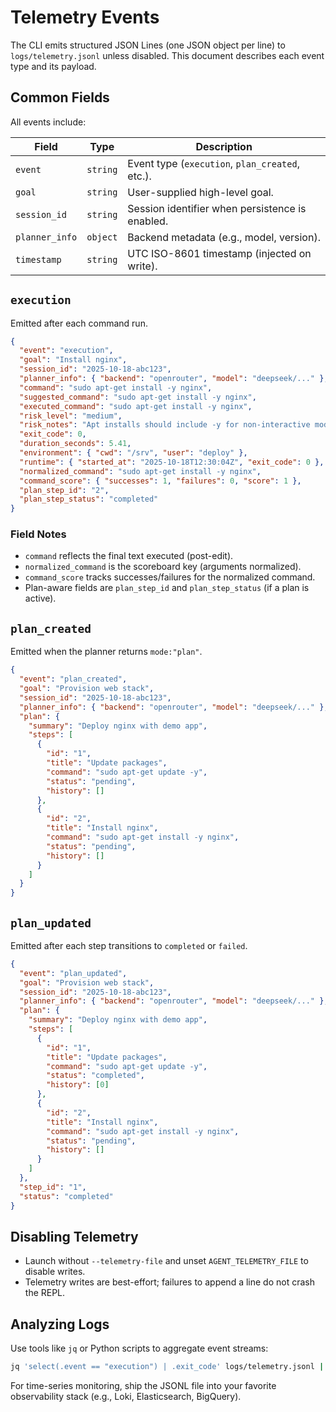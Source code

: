 # Telemetry Events

The CLI emits structured JSON Lines (one JSON object per line) to `logs/telemetry.jsonl` unless disabled. This document describes each event type and its payload.

## Common Fields

All events include:

| Field          | Type     | Description                                     |
| -------------- | -------- | ----------------------------------------------- |
| `event`        | `string` | Event type (`execution`, `plan_created`, etc.). |
| `goal`         | `string` | User-supplied high-level goal.                  |
| `session_id`   | `string` | Session identifier when persistence is enabled. |
| `planner_info` | `object` | Backend metadata (e.g., model, version).        |
| `timestamp`    | `string` | UTC ISO-8601 timestamp (injected on write).     |

## `execution`

Emitted after each command run.

```json
{
  "event": "execution",
  "goal": "Install nginx",
  "session_id": "2025-10-18-abc123",
  "planner_info": { "backend": "openrouter", "model": "deepseek/..." },
  "command": "sudo apt-get install -y nginx",
  "suggested_command": "sudo apt-get install -y nginx",
  "executed_command": "sudo apt-get install -y nginx",
  "risk_level": "medium",
  "risk_notes": "Apt installs should include -y for non-interactive mode.",
  "exit_code": 0,
  "duration_seconds": 5.41,
  "environment": { "cwd": "/srv", "user": "deploy" },
  "runtime": { "started_at": "2025-10-18T12:30:04Z", "exit_code": 0 },
  "normalized_command": "sudo apt-get install -y nginx",
  "command_score": { "successes": 1, "failures": 0, "score": 1 },
  "plan_step_id": "2",
  "plan_step_status": "completed"
}
```

### Field Notes

- `command` reflects the final text executed (post-edit).
- `normalized_command` is the scoreboard key (arguments normalized).
- `command_score` tracks successes/failures for the normalized command.
- Plan-aware fields are `plan_step_id` and `plan_step_status` (if a plan is active).

## `plan_created`

Emitted when the planner returns `mode:"plan"`.

```json
{
  "event": "plan_created",
  "goal": "Provision web stack",
  "session_id": "2025-10-18-abc123",
  "planner_info": { "backend": "openrouter", "model": "deepseek/..." },
  "plan": {
    "summary": "Deploy nginx with demo app",
    "steps": [
      {
        "id": "1",
        "title": "Update packages",
        "command": "sudo apt-get update -y",
        "status": "pending",
        "history": []
      },
      {
        "id": "2",
        "title": "Install nginx",
        "command": "sudo apt-get install -y nginx",
        "status": "pending",
        "history": []
      }
    ]
  }
}
```

## `plan_updated`

Emitted after each step transitions to `completed` or `failed`.

```json
{
  "event": "plan_updated",
  "goal": "Provision web stack",
  "session_id": "2025-10-18-abc123",
  "planner_info": { "backend": "openrouter", "model": "deepseek/..." },
  "plan": {
    "summary": "Deploy nginx with demo app",
    "steps": [
      {
        "id": "1",
        "title": "Update packages",
        "command": "sudo apt-get update -y",
        "status": "completed",
        "history": [0]
      },
      {
        "id": "2",
        "title": "Install nginx",
        "command": "sudo apt-get install -y nginx",
        "status": "pending",
        "history": []
      }
    ]
  },
  "step_id": "1",
  "status": "completed"
}
```

## Disabling Telemetry

- Launch without `--telemetry-file` and unset `AGENT_TELEMETRY_FILE` to disable writes.
- Telemetry writes are best-effort; failures to append a line do not crash the REPL.

## Analyzing Logs

Use tools like `jq` or Python scripts to aggregate event streams:

```bash
jq 'select(.event == "execution") | .exit_code' logs/telemetry.jsonl | sort | uniq -c
```

For time-series monitoring, ship the JSONL file into your favorite observability stack (e.g., Loki, Elasticsearch, BigQuery).
